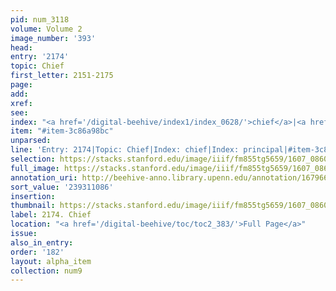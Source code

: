 ```yaml
---
pid: num_3118
volume: Volume 2
image_number: '393'
head:
entry: '2174'
topic: Chief
first_letter: 2151-2175
page:
add:
xref:
see:
index: "<a href='/digital-beehive/index1/index_0628/'>chief</a>|<a href='/digital-beehive/index4/index_3159/'>principal</a>"
item: "#item-3c86a98bc"
unparsed:
line: 'Entry: 2174|Topic: Chief|Index: chief|Index: principal|#item-3c86a98bc'
selection: https://stacks.stanford.edu/image/iiif/fm855tg5659/1607_0860/404,1086,2747,228/full/0/default.jpg
full_image: https://stacks.stanford.edu/image/iiif/fm855tg5659/1607_0860/full/full/0/default.jpg
annotation_uri: http://beehive-anno.library.upenn.edu/annotation/1679665726902
sort_value: '239311086'
insertion:
thumbnail: https://stacks.stanford.edu/image/iiif/fm855tg5659/1607_0860/404,1086,600,180/250,/0/default.jpg
label: 2174. Chief
location: "<a href='/digital-beehive/toc/toc2_383/'>Full Page</a>"
issue:
also_in_entry:
order: '182'
layout: alpha_item
collection: num9
---
```


